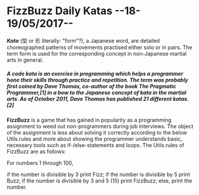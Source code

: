 # FizzBuzz Daily Katas --18-19/05/2017--

**_Kata_** (型 or 形 literally: "form"?), a Japanese word, are detailed choreographed patterns of movements practised either solo or in pairs. The term form is used for the corresponding concept in non-Japanese martial arts in general.

##### A code kata is an exercise in programming which helps a programmer hone their skills through practice and repetition. The term was probably first coined by Dave Thomas, co-author of the book The Pragmatic Programmer,[1] in a bow to the Japanese concept of kata in the martial arts. As of October 2011, Dave Thomas has published 21 different katas.[2]



**FizzBuzz** is a game that has gained in popularity as a programming assignment to weed out non-programmers during job interviews. The object of the assignment is less about solving it correctly according to the below Utils.rules and more about showing the programmer understands basic, necessary tools such as if-/else-statements and loops. The Utils.rules of FizzBuzz are as follows:

For numbers 1 through 100,

if the number is divisible by 3 print Fizz;
if the number is divisible by 5 print Buzz;
if the number is divisible by 3 and 5 (15) print FizzBuzz;
else, print the number.
